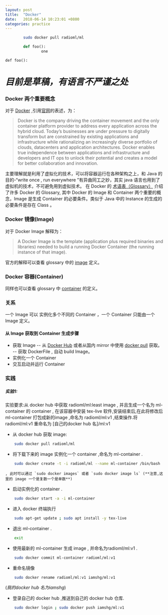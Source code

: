 ```yaml
---
layout: post
title:  "Docker"
date:   2018-06-14 10:23:01 +0800
categories: practice
---
```


``` bash
        sudo docker pull radioml/ml
```
``` python
        def foo():
                one 
```
	def foo():

# *目前是草稿，有语言不严谨之处*
### Docker 两个重要概念
对于 [Docker](https://www.google.com) ,引用[官网][docker web]的表述，为：
> Docker is the company driving the container movement and the only container platform provider to address every application across the hybrid cloud. 
> Today’s businesses are under pressure to digitally transform but are constrained by existing applications and infrastructure while rationalizing an increasingly diverse portfolio of clouds, datacenters and application architectures.
> Docker enables true independence between applications and infrastructure and developers and IT ops to unlock their potential and creates a model for better collaboration and innovation.  

主要理解就是利用了虚拟化的技术，可以将容器运行在各种架构之上，和 Java 的目的-“write once , run everywhere ”有异曲同工之妙，其实 java 语言也用到了虚拟机的技术，不可避免用到虚拟技术。
在 Docker 的 [术语表（Glossary）][docker glossary] 介绍了许多 Docker 的 Glossary, 其中 Docker 的 Image 和 Container 两个重要的概念，Image 是生成 Container 的必要条件。类似于 Java 中的 Instance 的生成的必要条件是存在 Class 。
### Docker 镜像(Image)
对于 Docker Image 解释为：
> A Docker Image is the template (application plus required binaries and libraries) needed to build a running Docker Container (the running instance of that image).

官方的解释可以查看 glossary 中的 [image][docker glossary] 定义。
### Docker 容器(Container) 
同样也可以查看 glossary 中 [container][docker glossary] 的定义。
### 关系
一个 Image 可以 实例化多个不同的 Container ，一个 Container 只能由一个 Image 定义。
#### 从 Image 获取到 Container 生成步骤
- 获取 Image 
	-- 从 [Docker Hub](https://hub.docker.com/) 或者从国内 mirror 中使用 [docker pull][image] 获取。
	-- 获取 DockerFile , 自动 build Image。
- 实例化一个 Container
- 交互启动并运行 Container

### 实践
##### 实验1:
实验要求:从 docker hub 中获取 radioml/ml:least image , 并且生成一个名为 ml-container 的 container , 在该容器中安装 tex-live 软件,安装结束后,在此将修改后 ml-container 打包成新的image ,命名为 radioml/ml:v1 ,结束操作.将 radioml/ml:v1 重命名为 [自己的docker hub 名]/ml:v1
- 从 docker hub 获取 image:  
``` bash
	sudo docker pull radioml/ml
```
- 将下载下来的 image 实例化一个 container ,命名为 ml-container . 
```bash
	sudo docker create -t -i radioml/ml --name ml-container /bin/bash
```
	, 此时可以通过 `sudo docker images` 或者 `sudo docker image ls` (**注意,这里的 image 一个是复数一个是单数**)
- 启动实例化的 container . 
```bash
	sudo docker start -a -i ml-container
```
- 进入 docker 终端执行
```bash
	sudo apt-get update ; sudo apt install -y tex-live
```
- 退出 ml-container . 
```bash
	exit
```
- 使用最新的 ml-container 生成 image , 并命名为radioml/ml:v1 . 
```bash
	sudo docker commit ml-container radioml/ml:v1
```
- 重命名镜像 
```bash
	sudo docker rename radioml/ml:v1 iamshg/ml:v1
```
(*我的docker hub 名为iamshg*)
- 登录自己的 docker hub ,推送到自己的 docker hub 仓库. 
```bash
	sudo docker login ; sudo docker push iamshg/ml:v1
```  


<!--
[I'm an inline-style link](https://www.google.com)

[I'm an inline-style link with title](https://www.google.com "Google's Homepage")

[I'm a reference-style link][Arbitrary case-insensitive reference text]

[I'm a relative reference to a repository file](../blob/master/LICENSE)

[You can use numbers for reference-style link definitions][1]

Or leave it empty and use the [link text itself].

URLs and URLs in angle brackets will automatically get turned into links. 
http://www.example.com or <http://www.example.com> and sometimes 
example.com (but not on Github, for example).

Some text to show that the reference links can follow later.

[arbitrary case-insensitive reference text]: https://www.mozilla.org
[1]: http://slashdot.org
[link text itself]: http://www.reddit.com
-->

[docker web]: https://www.docker.com/what-docker
[docker glossary]: https://docs.docker.com/glossary/
[image]: https://docs.docker.com/glossary/
